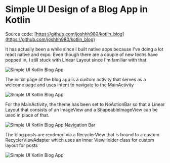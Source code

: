 # Simple UI Design of a Blog App in Kotlin

Source code: [https://github.com/joshhh980/kotlin_blog](https://github.com/joshhh980/kotlin_blog)

It has actually been a while since I built native apps because I've doing a lot react native and expo. Even though there are a couple of new techs have popped in, I still stuck with Linear Layout since I'm familiar with that

![ Simple UI Kotlin Blog App ](https://github.com/joshhh980/kotlin_ui_design_blog_app/blob/master/image7.png?raw=true)

The initial page of the blog app is a custom activity that serves as a welcome page and uses intent to navigate to the MainActivity

![ Simple UI Kotlin Blog App ](https://github.com/joshhh980/kotlin_ui_design_blog_app/blob/master/image4.png?raw=true)

For the MainActivity, the theme has been set to NoActionBar so that a Linear Layout that consists of an ImageView and a ShapeableImageView can be used in place of that.

![ Simple UI Kotlin Blog App Navigation Bar ](https://github.com/joshhh980/kotlin_ui_design_blog_app/blob/master/image1.png?raw=true)

The blog posts are rendered via a RecyclerView that is bound to a custom RecyclerViewAdapter which uses an inner ViewHolder class for custom layout for posts

![ Simple UI Kotlin Blog App ](https://github.com/joshhh980/kotlin_ui_design_blog_app/blob/master/image5.png?raw=true)

